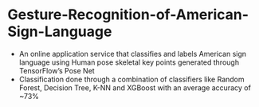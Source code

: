 # Gesture-Recognition-of-American-Sign-Language

* An online application service that classifies and labels American sign language using Human pose skeletal key points generated through TensorFlow’s Pose Net
* Classification done through a combination of classifiers like Random Forest, Decision Tree, K-NN and XGBoost with an average accuracy of ~73%
